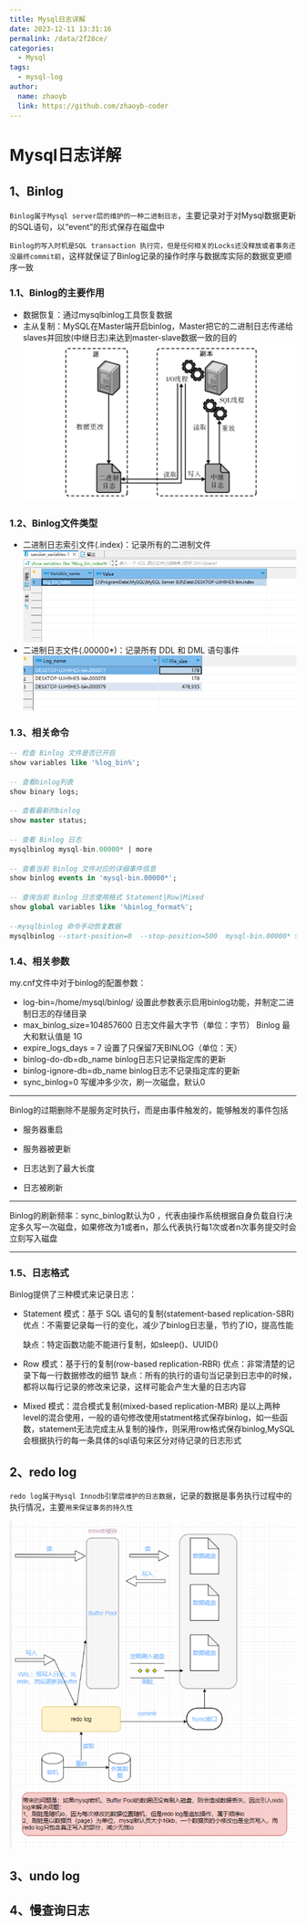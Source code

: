 ```yaml
---
title: Mysql日志详解
date: 2023-12-11 13:31:16
permalink: /data/2f28ce/
categories:
  - Mysql
tags:
  - mysql-log
author: 
  name: zhaoyb
  link: https://github.com/zhaoyb-coder
---
```


# Mysql日志详解

## 1、Binlog

`Binlog属于Mysql server层的维护的一种二进制日志`，主要记录对于对Mysql数据更新的SQL语句，以“event”的形式保存在磁盘中

`Binlog的写入时机是SQL transaction 执行完，但是任何相关的Locks还没释放或者事务还没最终commit前`，这样就保证了Binlog记录的操作时序与数据库实际的数据变更顺序一致

### 1.1、Binlog的主要作用

+ 数据恢复：通过mysqlbinlog工具恢复数据
+ 主从复制：MySQL在Master端开启binlog，Master把它的二进制日志传递给slaves并回放(中继日志)来达到master-slave数据一致的目的
  ![image-20231211163625304](https://raw.githubusercontent.com/zhaoyb-coder/pic-repo/main/image-20231211163625304.png)

### 1.2、Binlog文件类型

+ 二进制日志索引文件(.index)：记录所有的二进制文件
  ![image-20231211153708238](https://raw.githubusercontent.com/zhaoyb-coder/pic-repo/main/image-20231211153708238.png)
+ 二进制日志文件(.00000*)：记录所有 DDL 和 DML 语句事件
  ![image-20231211153741608](https://raw.githubusercontent.com/zhaoyb-coder/pic-repo/main/image-20231211153741608.png)

### 1.3、相关命令

```sql
-- 检查 Binlog 文件是否已开启
show variables like '%log_bin%';

-- 查看binlog列表
show binary logs;

-- 查看最新的binlog
show master status;

-- 查看 Binlog 日志
mysqlbinlog mysql-bin.00000* | more

-- 查看当前 Binlog 文件对应的详细事件信息
show binlog events in 'mysql-bin.00000*';

-- 查询当前 Binlog 日志使用格式 Statement|Row|Mixed
show global variables like '%binlog_format%';

--mysqlbinlog 命令手动恢复数据 
mysqlbinlog --start-position=0  --stop-position=500  mysql-bin.00000* > /root/back.sql;
```

### 1.4、相关参数

my.cnf文件中对于binlog的配置参数：

+ log-bin=/home/mysql/binlog/  设置此参数表示启用binlog功能，并制定二进制日志的存储目录 
+ max_binlog_size=104857600  日志文件最大字节（单位：字节） Binlog 最大和默认值是 1G
+ expire_logs_days = 7  设置了只保留7天BINLOG（单位：天）
+ binlog-do-db=db_name  binlog日志只记录指定库的更新 
+ binlog-ignore-db=db_name  binlog日志不记录指定库的更新 
+ sync_binlog=0  写缓冲多少次，刷一次磁盘，默认0 

------

Binlog的过期删除不是服务定时执行，而是由事件触发的，能够触发的事件包括

+ 服务器重启

+ 服务器被更新
+ 日志达到了最大长度
+ 日志被刷新

------

Binlog的刷新频率：sync_binlog默认为0 ，代表由操作系统根据自身负载自行决定多久写一次磁盘，如果修改为1或者n，那么代表执行每1次或者n次事务提交时会立刻写入磁盘

------

### 1.5、日志格式

Binlog提供了三种模式来记录日志：

+ Statement 模式：基于 SQL 语句的复制(statement-based replication-SBR)
  优点：不需要记录每一行的变化，减少了binlog日志量，节约了IO，提高性能

  缺点：特定函数功能不能进行复制，如sleep()、UUID()

+ Row 模式：基于行的复制(row-based replication-RBR)
  优点：非常清楚的记录下每一行数据修改的细节
  缺点：所有的执行的语句当记录到日志中的时候，都将以每行记录的修改来记录，这样可能会产生大量的日志内容

+ Mixed 模式：混合模式复制(mixed-based replication-MBR)
  是以上两种level的混合使用，一般的语句修改使用statment格式保存binlog，如一些函数，statement无法完成主从复制的操作，则采用row格式保存binlog,MySQL会根据执行的每一条具体的sql语句来区分对待记录的日志形式

## 2、redo log

`redo log属于Mysql Innodb引擎层维护的日志数据`，记录的数据是事务执行过程中的执行情况，主要`用来保证事务的持久性`

![image-20231211162212610](https://raw.githubusercontent.com/zhaoyb-coder/pic-repo/main/image-20231211162212610.png)



## 3、undo log

## 4、慢查询日志

